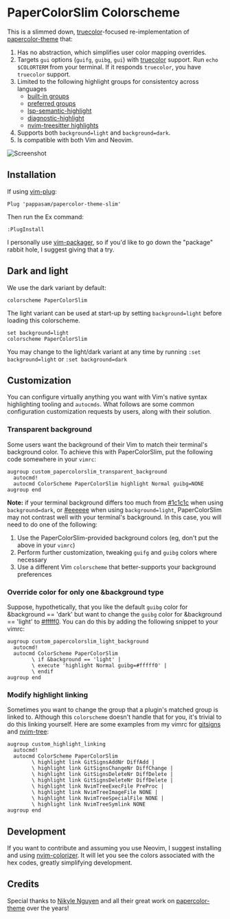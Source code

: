 # PaperColorSlim Colorscheme

This is a slimmed down, [truecolor]-focused re-implementation of [papercolor-theme] that:

1. Has no abstraction, which simplifies user color mapping overrides.
2. Targets `gui` options (`guifg`, `guibg`, `gui`) with [truecolor] support. Run `echo $COLORTERM` from your terminal. If it responds `truecolor`, you have `truecolor` support.
3. Limited to the following highlight groups for consistentcy across languages
   - [built-in groups]
   - [preferred groups]
   - [lsp-semantic-highlight]
   - [diagnostic-highlight]
   - [nvim-treesitter highlights]
4. Supports both `background=light` and `background=dark`.
5. Is compatible with both Vim and Neovim.

![Screenshot](./img/screenshot.png)

## Installation

If using [vim-plug](https://github.com/junegunn/vim-plug):

```vim
Plug 'pappasam/papercolor-theme-slim'
```

Then run the Ex command:

```vim
:PlugInstall
```

I personally use [vim-packager](https://github.com/kristijanhusak/vim-packager), so if you'd like to go down the "package" rabbit hole, I suggest giving that a try.

## Dark and light

We use the dark variant by default:

```vim
colorscheme PaperColorSlim
```

The light variant can be used at start-up by setting `background=light` before loading this colorscheme.

```vim
set background=light
colorscheme PaperColorSlim
```

You may change to the light/dark variant at any time by running `:set background=light` or `:set background=dark`

## Customization

You can configure virtually anything you want with Vim's native syntax highlighting tooling and `autocmds`. What follows are some common configuration customization requests by users, along with their solution.

### Transparent background

Some users want the background of their Vim to match their terminal's background color. To achieve this with PaperColorSlim, put the following code somewhere in your `vimrc`:

```vim
augroup custom_papercolorslim_transparent_background
  autocmd!
  autocmd ColorScheme PaperColorSlim highlight Normal guibg=NONE
augroup end
```

**Note:** if your terminal background differs too much from [#1c1c1c](https://www.color-hex.com/color/1c1c1c) when using `background=dark`, or [#eeeeee](https://www.color-hex.com/color/eeeeee) when using `background=light`, PaperColorSlim may not contrast well with your terminal's background. In this case, you will need to do one of the following:

1. Use the PaperColorSlim-provided background colors (eg, don't put the above in your `vimrc`)
2. Perform further customization, tweaking `guifg` and `guibg` colors where necessary
3. Use a different Vim `colorscheme` that better-supports your background preferences

### Override color for only one &background type

Suppose, hypothetically, that you like the default `guibg` color for &background == 'dark' but want to change the `guibg` color for &background == 'light' to [#fffff0](https://www.color-hex.com/color/fffff0). You can do this by adding the following snippet to your vimrc:

```vim
augroup custom_papercolorslim_light_background
  autocmd!
  autocmd ColorScheme PaperColorSlim
        \ if &background == 'light' |
        \ execute 'highlight Normal guibg=#fffff0' |
        \ endif
augroup end
```

### Modify highlight linking

Sometimes you want to change the group that a plugin's matched group is linked to. Although this `colorscheme` doesn't handle that for you, it's trivial to do this linking yourself. Here are some examples from my vimrc for [gitsigns] and [nvim-tree]:

```vim
augroup custom_highlight_linking
  autocmd!
  autocmd ColorScheme PaperColorSlim
        \ highlight link GitSignsAddNr DiffAdd |
        \ highlight link GitSignsChangeNr DiffChange |
        \ highlight link GitSignsDeleteNr DiffDelete |
        \ highlight link GitSignsDeleteNr DiffDelete |
        \ highlight link NvimTreeExecFile PreProc |
        \ highlight link NvimTreeImageFile NONE |
        \ highlight link NvimTreeSpecialFile NONE |
        \ highlight link NvimTreeSymlink NONE
augroup end
```

## Development

If you want to contribute and assuming you use Neovim, I suggest installing and using [nvim-colorizer]. It will let you see the colors associated with the hex codes, greatly simplifying development.

## Credits

Special thanks to [Nikyle Nguyen] and all their great work on [papercolor-theme] over the years!

[Nikyle Nguyen]: https://github.com/NLKNguyen
[built-in groups]: https://neovim.io/doc/user/syntax.html#highlight-default
[gitsigns]: https://github.com/lewis6991/gitsigns.nvim
[lsp-semantic-highlight]: https://neovim.io/doc/user/lsp.html#_lsp-semantic-highlights
[nvim-colorizer]: https://github.com/NvChad/nvim-colorizer.lua
[nvim-tree]: https://github.com/nvim-tree/nvim-tree.lua
[nvim-treesitter highlights]: https://github.com/nvim-treesitter/nvim-treesitter/blob/master/CONTRIBUTING.md#highlights
[nvim-treesitter]: https://github.com/nvim-treesitter/nvim-treesitter
[papercolor-theme]: https://github.com/NLKNguyen/papercolor-theme
[preferred groups]: https://neovim.io/doc/user/syntax.html#group-name
[diagnostic-highlight]: https://neovim.io/doc/user/diagnostic.html#_highlights
[truecolor]: https://gist.github.com/sindresorhus/bed863fb8bedf023b833c88c322e44f9
